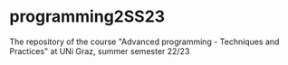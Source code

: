 # programming2SS23
The repository of the course "Advanced programming - Techniques and Practices" at UNi Graz, summer semester 22/23
